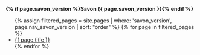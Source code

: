 <div>
  <strong>{% if page.savon_version %}Savon {{ page.savon_version }}{% endif %}&nbsp;</strong>
</div>
<ul>
  {% assign filtered_pages = site.pages | where: 'savon_version', page.nav_savon_version | sort: "order" %}
  {% for page in filtered_pages %}
    <li><a href="{{ page.url }}">{{ page.title }}</a></li>
  {% endfor %}
</ul>
